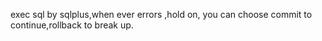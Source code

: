exec sql by sqlplus,when ever errors ,hold on, you can choose commit to continue,rollback to break up.
